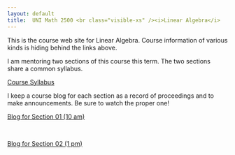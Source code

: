 ```yaml
---
layout: default
title:  UNI Math 2500 <br class="visible-xs" /><i>Linear Algebra</i>
---
```


This is the course web site for Linear Algebra. Course information of various kinds
is hiding behind the links above.

I am mentoring two sections of this course this term. The two sections share a
common syllabus.

<div class="text-center">
<p>
<a class="btn btn-default btn-lg" href="{{site.baseurl}}/syllabus/">Course Syllabus</a>
</p>
</div>

I keep a course blog for each section as a record of proceedings and to make
announcements. Be sure to watch the proper one!

<div class="row">
  <div class="col-xs-12 col-sm-6 text-center">  
    <a class="btn btn-primary btn-lg" href="{{site.baseurl}}/section01/">Blog for Section 01 (10 am)</a>
  </div>
  <div class="col-xs-12 visible-xs">
  <p><br /></p>
  </div>
  <div class="col-xs-12 col-sm-6 text-center">
    <a class="btn btn-primary btn-lg" href="{{site.baseurl}}/section02/">Blog for Section 02 (1 pm)</a>
  </div>
</div>

<p><br />
</p>
